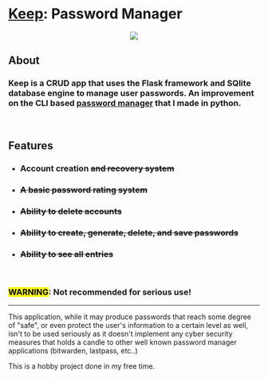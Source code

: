 # [**Keep**](https://user-images.githubusercontent.com/31552294/207220233-f6dce19f-b2ef-47f2-be02-58a28220f195.png): Password Manager
<div align="center">
  <img src="https://user-images.githubusercontent.com/31552294/207220490-f0256769-c2f7-4932-aed2-16037fa1bf11.png"/>
</div>

## About

### Keep is a CRUD app that uses the Flask framework and SQlite database engine to manage user passwords. An improvement on the CLI based [password manager](https://github.com/shanewhiteman/password_manager) that I made in python.
&nbsp;
&nbsp;
## Features

- ### Account creation ~~and recovery system~~
- ### ~~A basic password rating system~~
- ### ~~Ability to delete accounts~~
- ### ~~Ability to create, generate, delete, and save passwords~~
- ### ~~Ability to see all entries~~
&nbsp;
&nbsp;

### <mark>WARNING</mark>: Not recommended for serious use!
----------------------------------------------------------
This application, while it may produce passwords that reach some degree of "safe", or even protect the user's information to a certain level as well, isn't to be used seriously as it doesn't implement any cyber security measures that holds a candle to other well known password manager applications (bitwarden, lastpass, etc..)

This is a hobby project done in my free time.

